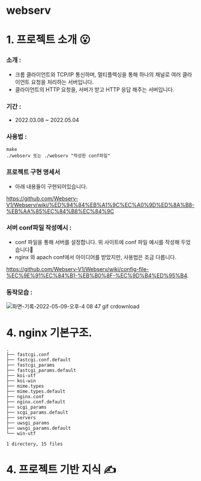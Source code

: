 # webserv
# 1. 프로젝트 소개 😮
### 소개 :
* 크롬 클라이언트와 TCP/IP 통신하며, 멀티플렉싱을 통해 하나의 채널로 여러 클라이언트 요청을 처리하는 서버입니다. 
* 클라이언트의 HTTP 요청을, 서버가 받고 HTTP 응답 해주는 서버입니다.
 
### 기간 :
* 2022.03.08 ~ 2022.05.04

### 사용법 : 
```
make
./webserv 또는 ./webserv "작성한 conf파일"
```

### 프로젝트 구현 명세서
* 아래 내용들이 구현되어있습니다.

https://github.com/Webserv-V1/Webserv/wiki/%ED%94%84%EB%A1%9C%EC%A0%9D%ED%8A%B8-%EB%AA%85%EC%84%B8%EC%84%9C

### 서버 conf파일 작성예시 :
* conf 파일을 통해 서버를 설정합니다. 위 사이트에 conf 파일 예시를 작성해 두었습니다🥸
* nginx 와 apach conf에서 아이디어를 받았지만, 사용법은 조금 다릅니다.

https://github.com/Webserv-V1/Webserv/wiki/config-file-%EC%9E%91%EC%84%B1-%EB%B0%8F-%EC%9D%B4%ED%95%B4.



### 동작모습 :
![화면-기록-2022-05-09-오후-4 08 47 gif crdownload](https://user-images.githubusercontent.com/52343427/167358445-84e6b8e8-5059-4057-b12c-405083b4071f.gif)

# 4. nginx 기본구조.
```
.
├── fastcgi.conf
├── fastcgi.conf.default
├── fastcgi_params
├── fastcgi_params.default
├── koi-utf
├── koi-win
├── mime.types
├── mime.types.default
├── nginx.conf
├── nginx.conf.default
├── scgi_params
├── scgi_params.default
├── servers
├── uwsgi_params
├── uwsgi_params.default
└── win-utf

1 directory, 15 files
```

# 4. 프로젝트 기반 지식 ✍️

